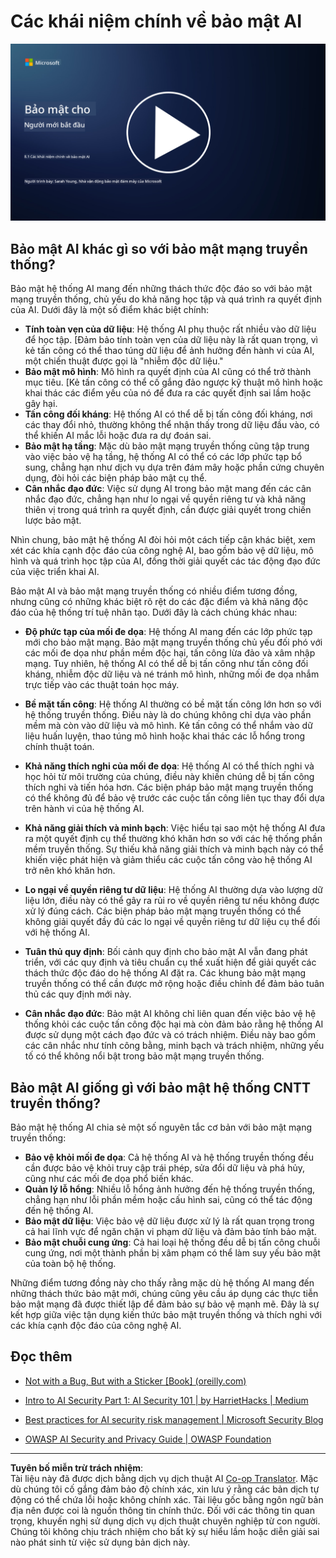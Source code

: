 <!--
CO_OP_TRANSLATOR_METADATA:
{
  "original_hash": "66b61d96936cf25d20fcb411d4ce5227",
  "translation_date": "2025-09-03T22:49:18+00:00",
  "source_file": "8.1 AI security key concepts.md",
  "language_code": "vi"
}
-->
# Các khái niệm chính về bảo mật AI

[![Xem video](../../translated_images/8-1_placeholder.00bf95633da13ca44348bde620f848337ccbd7ae4022459eab1df7f37421ba4e.vi.png)](https://learn-video.azurefd.net/vod/player?id=ba44f5f7-9b47-462f-9aa5-13e2b71f4998)

## Bảo mật AI khác gì so với bảo mật mạng truyền thống?

Bảo mật hệ thống AI mang đến những thách thức độc đáo so với bảo mật mạng truyền thống, chủ yếu do khả năng học tập và quá trình ra quyết định của AI. Dưới đây là một số điểm khác biệt chính:

-   **Tính toàn vẹn của dữ liệu**: Hệ thống AI phụ thuộc rất nhiều vào dữ liệu để học tập. [Đảm bảo tính toàn vẹn của dữ liệu này là rất quan trọng, vì kẻ tấn công có thể thao túng dữ liệu để ảnh hưởng đến hành vi của AI, một chiến thuật được gọi là "nhiễm độc dữ liệu."
-   **Bảo mật mô hình**: Mô hình ra quyết định của AI cũng có thể trở thành mục tiêu. [Kẻ tấn công có thể cố gắng đảo ngược kỹ thuật mô hình hoặc khai thác các điểm yếu của nó để đưa ra các quyết định sai lầm hoặc gây hại.
-   **Tấn công đối kháng**: Hệ thống AI có thể dễ bị tấn công đối kháng, nơi các thay đổi nhỏ, thường không thể nhận thấy trong dữ liệu đầu vào, có thể khiến AI mắc lỗi hoặc đưa ra dự đoán sai.
-   **Bảo mật hạ tầng**: Mặc dù bảo mật mạng truyền thống cũng tập trung vào việc bảo vệ hạ tầng, hệ thống AI có thể có các lớp phức tạp bổ sung, chẳng hạn như dịch vụ dựa trên đám mây hoặc phần cứng chuyên dụng, đòi hỏi các biện pháp bảo mật cụ thể.
-   **Cân nhắc đạo đức**: Việc sử dụng AI trong bảo mật mang đến các cân nhắc đạo đức, chẳng hạn như lo ngại về quyền riêng tư và khả năng thiên vị trong quá trình ra quyết định, cần được giải quyết trong chiến lược bảo mật.

Nhìn chung, bảo mật hệ thống AI đòi hỏi một cách tiếp cận khác biệt, xem xét các khía cạnh độc đáo của công nghệ AI, bao gồm bảo vệ dữ liệu, mô hình và quá trình học tập của AI, đồng thời giải quyết các tác động đạo đức của việc triển khai AI.

Bảo mật AI và bảo mật mạng truyền thống có nhiều điểm tương đồng, nhưng cũng có những khác biệt rõ rệt do các đặc điểm và khả năng độc đáo của hệ thống trí tuệ nhân tạo. Dưới đây là cách chúng khác nhau:

- **Độ phức tạp của mối đe dọa**: Hệ thống AI mang đến các lớp phức tạp mới cho bảo mật mạng. Bảo mật mạng truyền thống chủ yếu đối phó với các mối đe dọa như phần mềm độc hại, tấn công lừa đảo và xâm nhập mạng. Tuy nhiên, hệ thống AI có thể dễ bị tấn công như tấn công đối kháng, nhiễm độc dữ liệu và né tránh mô hình, những mối đe dọa nhắm trực tiếp vào các thuật toán học máy.

- **Bề mặt tấn công**: Hệ thống AI thường có bề mặt tấn công lớn hơn so với hệ thống truyền thống. Điều này là do chúng không chỉ dựa vào phần mềm mà còn vào dữ liệu và mô hình. Kẻ tấn công có thể nhắm vào dữ liệu huấn luyện, thao túng mô hình hoặc khai thác các lỗ hổng trong chính thuật toán.

- **Khả năng thích nghi của mối đe dọa**: Hệ thống AI có thể thích nghi và học hỏi từ môi trường của chúng, điều này khiến chúng dễ bị tấn công thích nghi và tiến hóa hơn. Các biện pháp bảo mật mạng truyền thống có thể không đủ để bảo vệ trước các cuộc tấn công liên tục thay đổi dựa trên hành vi của hệ thống AI.

- **Khả năng giải thích và minh bạch**: Việc hiểu tại sao một hệ thống AI đưa ra một quyết định cụ thể thường khó khăn hơn so với các hệ thống phần mềm truyền thống. Sự thiếu khả năng giải thích và minh bạch này có thể khiến việc phát hiện và giảm thiểu các cuộc tấn công vào hệ thống AI trở nên khó khăn hơn.

- **Lo ngại về quyền riêng tư dữ liệu**: Hệ thống AI thường dựa vào lượng dữ liệu lớn, điều này có thể gây ra rủi ro về quyền riêng tư nếu không được xử lý đúng cách. Các biện pháp bảo mật mạng truyền thống có thể không giải quyết đầy đủ các lo ngại về quyền riêng tư dữ liệu cụ thể đối với hệ thống AI.

- **Tuân thủ quy định**: Bối cảnh quy định cho bảo mật AI vẫn đang phát triển, với các quy định và tiêu chuẩn cụ thể xuất hiện để giải quyết các thách thức độc đáo do hệ thống AI đặt ra. Các khung bảo mật mạng truyền thống có thể cần được mở rộng hoặc điều chỉnh để đảm bảo tuân thủ các quy định mới này.

- **Cân nhắc đạo đức**: Bảo mật AI không chỉ liên quan đến việc bảo vệ hệ thống khỏi các cuộc tấn công độc hại mà còn đảm bảo rằng hệ thống AI được sử dụng một cách đạo đức và có trách nhiệm. Điều này bao gồm các cân nhắc như tính công bằng, minh bạch và trách nhiệm, những yếu tố có thể không nổi bật trong bảo mật mạng truyền thống.

## Bảo mật AI giống gì với bảo mật hệ thống CNTT truyền thống?

Bảo mật hệ thống AI chia sẻ một số nguyên tắc cơ bản với bảo mật mạng truyền thống:

-   **Bảo vệ khỏi mối đe dọa**: Cả hệ thống AI và hệ thống truyền thống đều cần được bảo vệ khỏi truy cập trái phép, sửa đổi dữ liệu và phá hủy, cũng như các mối đe dọa phổ biến khác.
-   **Quản lý lỗ hổng**: Nhiều lỗ hổng ảnh hưởng đến hệ thống truyền thống, chẳng hạn như lỗi phần mềm hoặc cấu hình sai, cũng có thể tác động đến hệ thống AI.
-   **Bảo mật dữ liệu**: Việc bảo vệ dữ liệu được xử lý là rất quan trọng trong cả hai lĩnh vực để ngăn chặn vi phạm dữ liệu và đảm bảo tính bảo mật.
-   **Bảo mật chuỗi cung ứng**: Cả hai loại hệ thống đều dễ bị tấn công chuỗi cung ứng, nơi một thành phần bị xâm phạm có thể làm suy yếu bảo mật của toàn bộ hệ thống.

Những điểm tương đồng này cho thấy rằng mặc dù hệ thống AI mang đến những thách thức bảo mật mới, chúng cũng yêu cầu áp dụng các thực tiễn bảo mật mạng đã được thiết lập để đảm bảo sự bảo vệ mạnh mẽ. Đây là sự kết hợp giữa việc tận dụng kiến thức bảo mật truyền thống và thích nghi với các khía cạnh độc đáo của công nghệ AI.

## Đọc thêm

- [Not with a Bug, But with a Sticker [Book] (oreilly.com)](https://www.oreilly.com/library/view/not-with-a/9781119883982/)
   
- [Intro to AI Security Part 1: AI Security 101 | by HarrietHacks | Medium](https://medium.com/@harrietfarlow/intro-to-ai-security-part-1-ai-security-101-b8662a9efe5)
   
- [Best practices for AI security risk management | Microsoft Security Blog](https://www.microsoft.com/en-us/security/blog/2021/12/09/best-practices-for-ai-security-risk-management/?WT.mc_id=academic-96948-sayoung)
   
- [OWASP AI Security and Privacy Guide | OWASP Foundation](https://owasp.org/www-project-ai-security-and-privacy-guide/)

---

**Tuyên bố miễn trừ trách nhiệm**:  
Tài liệu này đã được dịch bằng dịch vụ dịch thuật AI [Co-op Translator](https://github.com/Azure/co-op-translator). Mặc dù chúng tôi cố gắng đảm bảo độ chính xác, xin lưu ý rằng các bản dịch tự động có thể chứa lỗi hoặc không chính xác. Tài liệu gốc bằng ngôn ngữ bản địa nên được coi là nguồn thông tin chính thức. Đối với các thông tin quan trọng, khuyến nghị sử dụng dịch vụ dịch thuật chuyên nghiệp từ con người. Chúng tôi không chịu trách nhiệm cho bất kỳ sự hiểu lầm hoặc diễn giải sai nào phát sinh từ việc sử dụng bản dịch này.